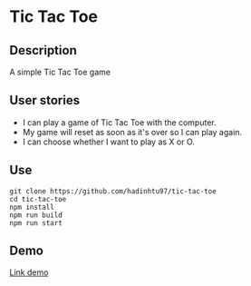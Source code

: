 # Tic Tac Toe

## Description
A simple Tic Tac Toe game

## User stories
* I can play a game of Tic Tac Toe with the computer.
* My game will reset as soon as it's over so I can play again.
* I can choose whether I want to play as X or O.

## Use
```
git clone https://github.com/hadinhtu97/tic-tac-toe
cd tic-tac-toe
npm install
npm run build
npm run start
```

## Demo 
[Link demo](https://tic-tac-toe.hadinhtu97.repl.co/)